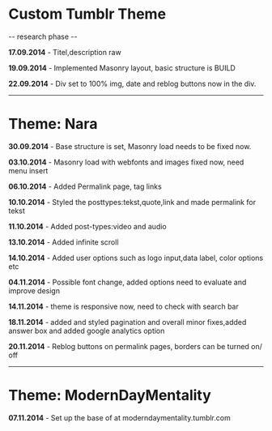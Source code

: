 <h1>Custom Tumblr Theme</h1>

-- research phase --

**17.09.2014** - Titel,description raw

**19.09.2014** - Implemented Masonry layout, basic structure is BUILD

**22.09.2014** - Div set to 100% img, date and reblog buttons now in the div.

_______________________________________________________________________________

<h1>Theme: Nara</h1>

**30.09.2014** - Base structure is set, Masonry load needs to be fixed now.

**03.10.2014** - Masonry load with webfonts and images fixed now,  need menu insert

**06.10.2014** - Added Permalink page, tag links

**10.10.2014** - Styled the posttypes:tekst,quote,link and made permalink for tekst

**11.10.2014** - Added post-types:video and audio

**13.10.2014** - Added infinite scroll

**14.10.2014** - Added user options such as logo input,data label, color options etc

**04.11.2014** - Possible font change, added options need to evaluate and improve design

**14.11.2014** - theme is responsive now, need to check with search bar

**18.11.2014** - added and styled pagination and overall minor fixes,added answer box and added google analytics option

**20.11.2014** - Reblog buttons on permalink pages, borders can be turned on/ off

_______________________________________________________________________________

<h1>Theme: ModernDayMentality</h1>

**07.11.2014** - Set up the base of at moderndaymentality.tumblr.com